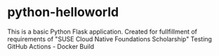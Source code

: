 # python-helloworld

This is a basic Python Flask application.
Created for fullfillment of requirements of "SUSE Cloud Native Foundations Scholarship"
Testing GitHub Actions - Docker Build


